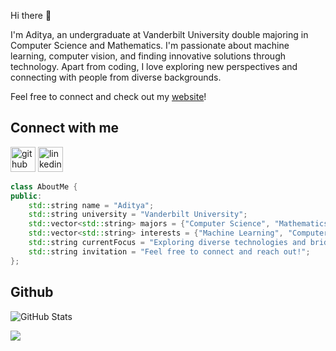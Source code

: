 Hi there 👋

I'm Aditya, an undergraduate at Vanderbilt University double majoring in Computer Science and Mathematics. I'm passionate about machine learning, computer vision, and finding innovative solutions through technology. Apart from coding, I love exploring new perspectives and connecting with people from diverse backgrounds. 

Feel free to connect and check out my [website](https://aditya-shrey.github.io/)!

## Connect with me
[<img src='https://cdn.jsdelivr.net/npm/simple-icons@3.0.1/icons/github.svg' alt='github' height='40'>](https://github.com/aditya-shrey)  [<img src='https://cdn.jsdelivr.net/npm/simple-icons@3.0.1/icons/linkedin.svg' alt='linkedin' height='40'>](https://www.linkedin.com/in/adityashrey/)

```cpp
class AboutMe {
public:
    std::string name = "Aditya";
    std::string university = "Vanderbilt University";
    std::vector<std::string> majors = {"Computer Science", "Mathematics"};
    std::vector<std::string> interests = {"Machine Learning", "Computer Vision", "Problem-Solving"};
    std::string currentFocus = "Exploring diverse technologies and bridging tech with people";
    std::string invitation = "Feel free to connect and reach out!";
};
```

## Github
![GitHub Stats](https://github-readme-stats.vercel.app/api?username=aditya-shrey&show_icons=true&rank_icon=github)  

![](https://komarev.com/ghpvc/?username=aditya-shreyo&style=flat-square)
